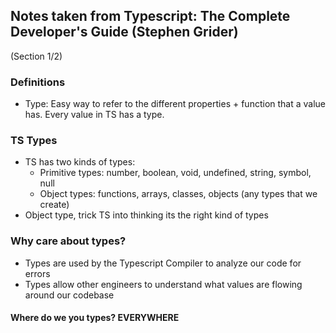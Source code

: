 ## Notes taken from Typescript: The Complete Developer's Guide (Stephen Grider)

(Section 1/2)

### Definitions

- Type: Easy way to refer to the different properties + function that a value has. Every value in TS has a type.

### TS Types

- TS has two kinds of types:
  - Primitive types: number, boolean, void, undefined, string, symbol, null
  - Object types: functions, arrays, classes, objects (any types that we create)
- Object type, trick TS into thinking its the right kind of types

### Why care about types?

- Types are used by the Typescript Compiler to analyze our code for errors
- Types allow other engineers to understand what values are flowing around our codebase

#### Where do we you types? EVERYWHERE
